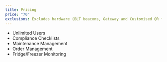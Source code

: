 ```yaml
---
title: Pricing
price: "70"
exclusions: Excludes hardware (BLT beacons, Gateway and Customised QR foodsafe tags)
---
```


* Unlimited Users
* Compliance Checklists
* Maintenance Management
* Order Management
* Fridge/Freezer Monitoring
